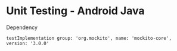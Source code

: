 # Unit Testing - Android Java
Dependency
```
testImplementation group: 'org.mockito', name: 'mockito-core', version: '3.0.0'
```
